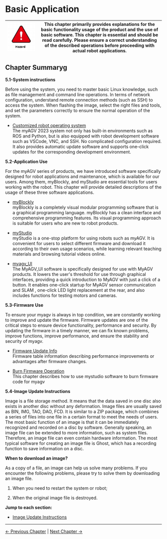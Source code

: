 # Basic Application

| <img src="../resources/5-BasicApplication/README/danger.png" alt="img-1" width="600" height=“auto” />       | This chapter primarily provides explanations for the basic functionality usage of the product and the use of basic software. This chapter is essential and should be read carefully. Please ensure a correct understanding of the described operations before proceeding with actual robot applications. |
|------------------------|-------------------|

## Chapter Summaryg

**5.1-System instructions**

Before using the system, you need to master basic Linux knowledge, such as file management and command line operations. In terms of network configuration, understand remote connection methods (such as SSH) to access the system. When flashing the image, select the right files and tools, and set the parameters correctly to ensure the normal operation of the system.

- [Customized robot operating system](5.1-SystemInstructionManual.md)<br>
The myAGV 2023 system not only has built-in environments such as ROS and Python, but is also equipped with robot development software such as VSCode, VNC, and SSH. 
No complicated configuration required. It also provides automatic update software and supports one-click updates for the corresponding development environment.

**5.2-Application Use**

For the myAGV series of products, we have introduced software specifically designed for robot applications and maintenance, which is available for our users. Among them, myBlockly, and myStudio are essential tools for users working with the robot. This chapter will provide detailed descriptions of the usage of these three software applications.
- [myBlockly](5.2-ApplicationUse/5.2.1-myblockly/jetsonnano/README.md)<br>
  myBlockly is a completely visual modular programming software that is a graphical programming language. myBlockly has a clean interface and comprehensive programming features. Its visual programming approach is suitable for users who are new to robot products.

- [myStudio](5.2-ApplicationUse/5.2.2-mystudio/jetsonnano/README.md)<br>
  myStudio is a one-stop platform for using robots such as myAGV. It is convenient for users to select different firmware and download it according to their own usage scenarios, while learning relevant teaching materials and browsing tutorial videos online.

- [myagv_UI](5.2-ApplicationUse/5.2.3-myagv_UI/user_manual.md)<br>
  The MyAGV_UI software is specifically designed for use with MyAGV products. It lowers the user's threshold for use through graphical interfaces, providing a quick introduction to MyAGV with just a click of a button. 
  It enables one-click startup for MyAGV sensor communication and SLAM , one-click LED light replacement at the rear, and also includes functions for testing motors and cameras.


**5.3-Firmware Use**

To ensure your myagv is always in top condition, we are constantly working to improve and update the firmware. Firmware updates are one of the critical steps to ensure device functionality, performance and security. By updating the firmware in a timely manner, we can fix known problems, improve functions, improve performance, and ensure the stability and security of myagv.

- [Firmware Update Info](5.3-FirmwareUse/5.3.1-FirmwareUpdateInfo.md)<br>
Firmware table information describing performance improvements or advantages after firmware changes.

- [Burn Firmware Operation](5.3-FirmwareUse/5.3.2-HowToBurnFirmware.md)<br>
This chapter describes how to use mystudio software to burn firmware code for myagv

**5.4-Image Update Instructions**

Image is a file storage method. It means that the data saved in one disc also exists in another disc without any deformation. Image files are usually saved as BIN, IMG, TAO, DAO, FCD. It is similar to a ZIP package, which combines a series of files into one file in a certain format to meet the needs of users. The most basic function of an image is that it can be immediately recognized and recorded on a disc by software. Generally speaking, an image file can be extended to more information, such as system files. Therefore, an image file can even contain hardware information. The most typical software for creating an image file is Ghost, which has a recording function to save information on a disc.

**When to download an image?**

As a copy of a file, an image can help us solve many problems. If you encounter the following problems, please try to solve them by downloading an image file.

1. When you need to restart the system or robot;

2. When the original image file is destroyed.

**Jump to each section:**

- [Image Update Instructions](5.4-ImageUpdateUse/README.md)

----
[← Previous Chapter](../4-FirstInstallAndUse/README.md) | [Next Chapter →](../6-SDKDevelopment/README.md)